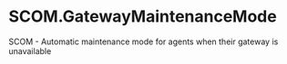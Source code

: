 # SCOM.GatewayMaintenanceMode
SCOM - Automatic maintenance mode for agents when their gateway is unavailable
